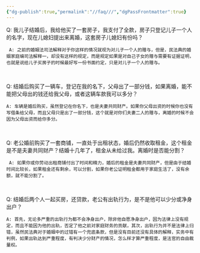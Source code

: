 ```yaml
---
{"dg-publish":true,"permalink":"//faq///","dgPassFrontmatter":true}
---
```



Q: 我儿子结婚后，我给他买了一套房子，我支付了全款，房子只登记儿子一个人的名字，现在儿媳妇提出来离婚，这套房子儿媳妇有份吗？

	 A: 之前的婚姻法司法解释对于你这样的情况就视为对儿子一个人的赠与，但是，民法典的婚姻家庭编司法解释一，却没有这样的规定，而是规定如果是对自己子女的赠与需要有证据证明，也就是说给儿子买房子的时候最好写一份书面约定，只是对儿子一个人的赠与。

‍

Q: 结婚后购买了一辆车，登记在我的名下，父母出了一部分钱，如果离婚，能不能把父母出的钱还给我父母，或者这辆车款我可以多分？

	A: 车辆是婚后购买，虽然登记在你名下，也是夫妻共同财产。如果你父母出资的时候你也没有写借条给父母，而且父母只是出了一部分钱，这个就是对你们夫妻二人的赠与，离婚的时候不会因为父母出资而给你多分。

‍

Q: 老公婚前购买了一套商铺，一直处于出租状态，婚后仍然收取租金，这个租金是不是夫妻共同财产？结婚十几年了，租金从未给过我。离婚时是否能分割？

	 A: 如果你或你劳动出租商铺付出了时间和精力，婚后的租金是夫妻共同财产，但是由于结婚时间比较长，如果租金还有剩余，可以分割，如果你老公证明租金都用于家庭生活了，没有余额，就不能分割了。

‍

Q: 结婚后两个人一起买房，还贷款，老公有出轨行为，是不是他可以少分或净身出户？

	A: 首先，无论多严重的出轨行为都不会净身出户，除非他自愿净身出户，因为法律上没有规定，而且不能因为他的出轨，否定了他之前对家庭财务的贡献，其次，出轨行为并不是法律上归错，虽然民法典对于婚姻中的过错有一个兜底条款，但是没有目前还没有具体的解释，实务中有判例，如果出轨达到严重程度，有判决少分财产的情况，怎么样才算严重程度，是法官的自由裁量权。

